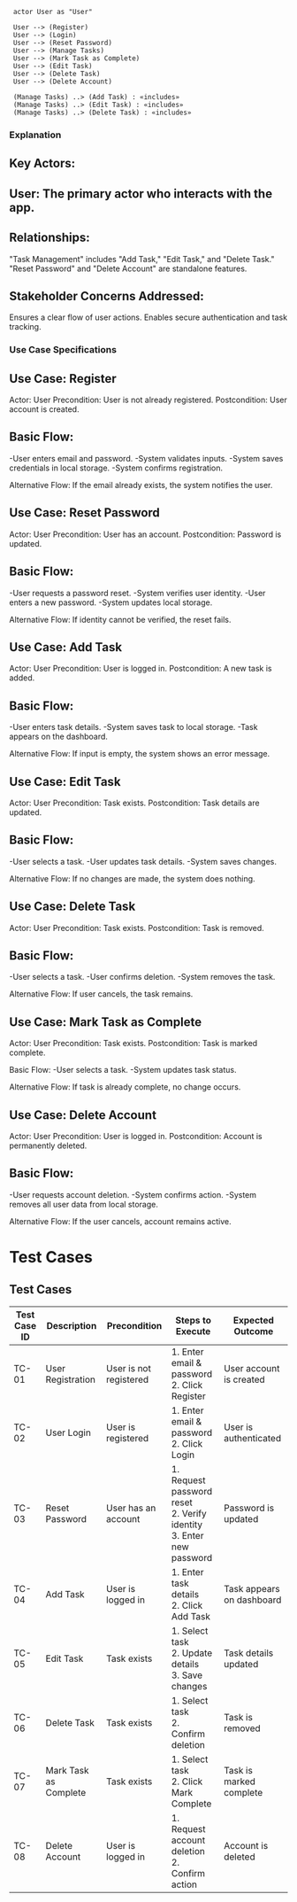  ``` mermaid
  actor User as "User"
  
  User --> (Register)
  User --> (Login)
  User --> (Reset Password)
  User --> (Manage Tasks)
  User --> (Mark Task as Complete)
  User --> (Edit Task)
  User --> (Delete Task)
  User --> (Delete Account)

  (Manage Tasks) ..> (Add Task) : «includes»
  (Manage Tasks) ..> (Edit Task) : «includes»
  (Manage Tasks) ..> (Delete Task) : «includes»

 ```

### Explanation

## Key Actors:
## User: The primary actor who interacts with the app.

## Relationships:
"Task Management" includes "Add Task," "Edit Task," and "Delete Task."
"Reset Password" and "Delete Account" are standalone features.

## Stakeholder Concerns Addressed:
Ensures a clear flow of user actions.
Enables secure authentication and task tracking.

### Use Case Specifications

## Use Case: Register
Actor: User
Precondition: User is not already registered.
Postcondition: User account is created.

## Basic Flow:
-User enters email and password.
-System validates inputs.
-System saves credentials in local storage.
-System confirms registration.

Alternative Flow: If the email already exists, the system notifies the user.

## Use Case: Reset Password
Actor: User
Precondition: User has an account.
Postcondition: Password is updated.

## Basic Flow:
-User requests a password reset.
-System verifies user identity.
-User enters a new password.
-System updates local storage.

Alternative Flow: If identity cannot be verified, the reset fails.

## Use Case: Add Task
Actor: User
Precondition: User is logged in.
Postcondition: A new task is added.

## Basic Flow:
-User enters task details.
-System saves task to local storage.
-Task appears on the dashboard.

Alternative Flow: If input is empty, the system shows an error message.

## Use Case: Edit Task
Actor: User
Precondition: Task exists.
Postcondition: Task details are updated.

## Basic Flow:
-User selects a task.
-User updates task details.
-System saves changes.

Alternative Flow: If no changes are made, the system does nothing.

## Use Case: Delete Task

Actor: User
Precondition: Task exists.
Postcondition: Task is removed.

## Basic Flow:

-User selects a task.
-User confirms deletion.
-System removes the task.

Alternative Flow: If user cancels, the task remains.

## Use Case: Mark Task as Complete

Actor: User
Precondition: Task exists.
Postcondition: Task is marked complete.

Basic Flow:
-User selects a task.
-System updates task status.

Alternative Flow: If task is already complete, no change occurs.

## Use Case: Delete Account

Actor: User 
Precondition: User is logged in.
Postcondition: Account is permanently deleted.

## Basic Flow:
-User requests account deletion.
-System confirms action.
-System removes all user data from local storage.

Alternative Flow: If the user cancels, account remains active.

# Test Cases

## Test Cases

| Test Case ID | Description                      | Precondition       | Steps to Execute                              | Expected Outcome         |
|-------------|----------------------------------|--------------------|----------------------------------------------|-------------------------|
| TC-01       | User Registration               | User is not registered | 1. Enter email & password <br> 2. Click Register | User account is created |
| TC-02       | User Login                      | User is registered | 1. Enter email & password <br> 2. Click Login | User is authenticated   |
| TC-03       | Reset Password                  | User has an account | 1. Request password reset <br> 2. Verify identity <br> 3. Enter new password | Password is updated     |
| TC-04       | Add Task                         | User is logged in  | 1. Enter task details <br> 2. Click Add Task | Task appears on dashboard |
| TC-05       | Edit Task                        | Task exists        | 1. Select task <br> 2. Update details <br> 3. Save changes | Task details updated |
| TC-06       | Delete Task                      | Task exists        | 1. Select task <br> 2. Confirm deletion | Task is removed |
| TC-07       | Mark Task as Complete            | Task exists        | 1. Select task <br> 2. Click Mark Complete | Task is marked complete |
| TC-08       | Delete Account                   | User is logged in  | 1. Request account deletion <br> 2. Confirm action | Account is deleted |


